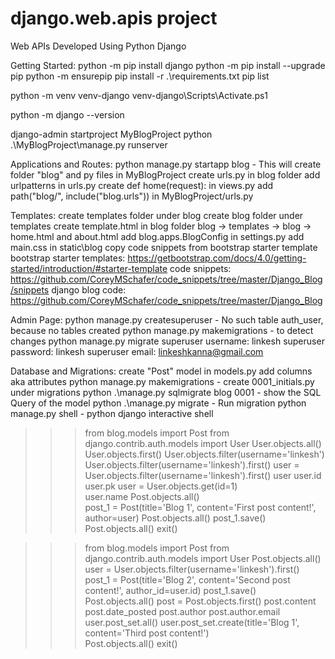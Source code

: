 # django.web.apis project
Web APIs Developed Using Python Django

Getting Started:
python -m pip install django
python -m pip install --upgrade pip
python -m ensurepip
pip install -r .\requirements.txt
pip list

python -m venv venv-django
venv-django\Scripts\Activate.ps1

python -m django --version

django-admin startproject MyBlogProject
python .\MyBlogProject\manage.py runserver


Applications and Routes:
python manage.py startapp blog - This will create folder "blog" and py files in MyBlogProject
create urls.py in blog folder
add urlpatterns in urls.py
create def home(request): in views.py
add path("blog/", include("blog.urls")) in MyBlogProject/urls.py


Templates:
create templates folder under blog
create blog folder under templates
create template.html in blog folder
blog -> templates -> blog -> home.html and about.html
add blog.apps.BlogConfig in settings.py 
add main.css in static\blog
copy code snippets from bootstrap starter template
bootstrap starter templates: https://getbootstrap.com/docs/4.0/getting-started/introduction/#starter-template
code snippets: https://github.com/CoreyMSchafer/code_snippets/tree/master/Django_Blog/snippets
django blog code: https://github.com/CoreyMSchafer/code_snippets/tree/master/Django_Blog


Admin Page:
python manage.py createsuperuser - No such table auth_user, because no tables created
python manage.py makemigrations - to detect changes
python manage.py migrate
superuser username: linkesh
superuser password: linkesh
superuser email: linkeshkanna@gmail.com


Database and Migrations:
create "Post" model in models.py
add columns aka attributes
python manage.py makemigrations - create 0001_initials.py under migrations
python .\manage.py sqlmigrate blog 0001 - show the SQL Query of the model
python .\manage.py migrate - Run migration
python manage.py shell - python django interactive shell

>>> from blog.models import Post
>>> from django.contrib.auth.models import User
>>> User.objects.all()
>>> User.objects.first()
>>> User.objects.filter(username='linkesh')
>>> User.objects.filter(username='linkesh').first()
>>> user = User.objects.filter(username='linkesh').first()
>>> user
>>> user.id
>>> user.pk
>>> user = User.objects.get(id=1)                             
>>> user.name
>>> Post.objects.all()                                     
>>> post_1 = Post(title='Blog 1', content='First post content!', author=user)
>>> Post.objects.all()
>>> post_1.save()
>>> Post.objects.all()
>>> exit()

>>> from blog.models import Post
>>> from django.contrib.auth.models import User
>>> Post.objects.all()
>>> user = User.objects.filter(username='linkesh').first()
>>> post_1 = Post(title='Blog 2', content='Second post content!', author_id=user.id)
>>> post_1.save() 
>>> Post.objects.all()
>>> post = Post.objects.first()
>>> post.content
>>> post.date_posted
>>> post.author
>>> post.author.email
>>> user.post_set.all()
>>> user.post_set.create(title='Blog 1', content='Third post content!')                  
>>> Post.objects.all()
>>> exit()
